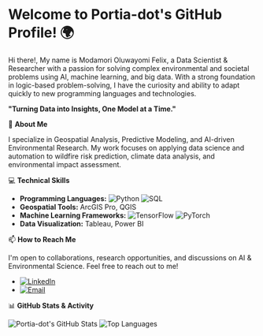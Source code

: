 # Welcome to Portia-dot's GitHub Profile! 🌍

Hi there!, My name is Modamori Oluwayomi Felix, a Data Scientist & Researcher with a passion for solving complex environmental and societal problems using AI, machine learning, and big data. With a strong foundation in logic-based problem-solving, I have the curiosity and ability to adapt quickly to new programming languages and technologies.

**"Turning Data into Insights, One Model at a Time."**

🚀 **About Me**

I specialize in Geospatial Analysis, Predictive Modeling, and AI-driven Environmental Research. My work focuses on applying data science and automation to wildfire risk prediction, climate data analysis, and environmental impact assessment.


💻 **Technical Skills**

- **Programming Languages:** ![Python](https://img.shields.io/badge/Python-3776AB?style=flat-square&logo=python&logoColor=white) ![SQL](https://img.shields.io/badge/SQL-4479A1?style=flat-square&logo=postgresql&logoColor=white)
- **Geospatial Tools:** ArcGIS Pro, QGIS
- **Machine Learning Frameworks:** ![TensorFlow](https://img.shields.io/badge/TensorFlow-FF6F00?style=flat-square&logo=tensorflow&logoColor=white) ![PyTorch](https://img.shields.io/badge/PyTorch-EE4C2C?style=flat-square&logo=pytorch&logoColor=white)
- **Data Visualization:** Tableau, Power BI

📫 **How to Reach Me**

I'm open to collaborations, research opportunities, and discussions on AI & Environmental Science. Feel free to reach out to me!

- [![LinkedIn](https://img.shields.io/badge/LinkedIn-0A66C2?style=flat-square&logo=linkedin&logoColor=white)](https://www.linkedin.com/in/modamori/)
- [![Email](https://img.shields.io/badge/Email-D14836?style=flat-square&logo=gmail&logoColor=white)](mailto:modamorioluwayomi@gmail.com)

📊 **GitHub Stats & Activity**

![Portia-dot's GitHub Stats](https://github-readme-stats.vercel.app/api?username=Portia-dot&show_icons=true&theme=radical)
![Top Languages](https://github-readme-stats.vercel.app/api/top-langs/?username=Portia-dot&layout=compact&theme=radical)

